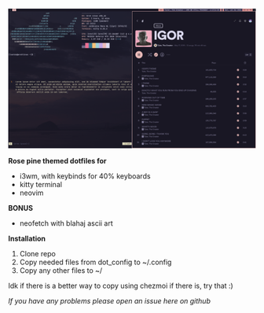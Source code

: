 ![alt text](https://github.com/Lochi-dot-JPEG/dotfiles/blob/main/thumbnail.png?raw=true)

**Rose pine themed dotfiles for**
- i3wm, with keybinds for 40% keyboards
- kitty terminal
- neovim

**BONUS**
- neofetch with blahaj ascii art

**Installation**
1. Clone repo
2. Copy needed files from dot_config to ~/.config
3. Copy any other files to ~/

Idk if there is a better way to copy using chezmoi if there is, try that :)

*If you have any problems please open an issue here on github*
